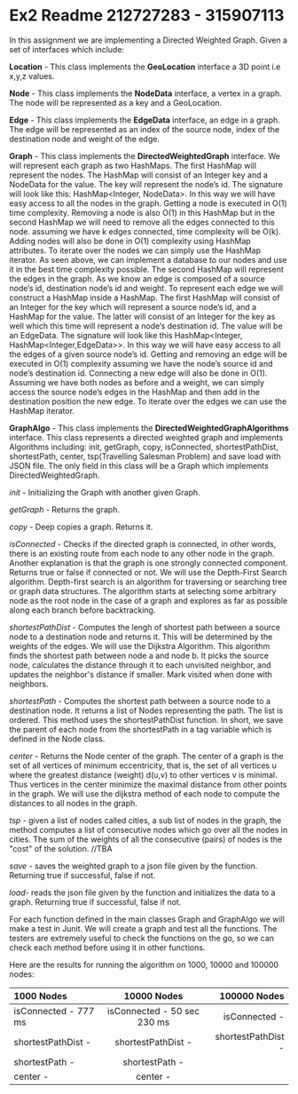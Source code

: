 # Ex2 Readme 212727283 - 315907113

In this assignment we are implementing a Directed Weighted Graph. Given a set of interfaces which include: 

**Location** - This class implements the **GeoLocation** interface a 3D point i.e x,y,z values.

**Node** - This class implements the **NodeData** interface, a vertex in a graph. The node will be represented as a key and a GeoLocation.

**Edge** - This class implements the **EdgeData** interface, an edge in a graph. The edge will be represented as an index of the source node, index of the destination node and weight of the edge.

**Graph** - This class implements the **DirectedWeightedGraph** interface. We will represent each graph as two HashMaps. 
The first HashMap will represent the nodes. The HashMap will consist of an Integer key and a NodeData for the  value. The key will represent the node’s id. The signature will look like this: HashMap<Integer, NodeData>.
In this way we will have easy access to all the nodes in the graph. Getting a node is executed in O(1) time complexity. Removing a node is also O(1) in this HashMap but in the second HashMap we will need to remove all the edges connected to this node. assuming we have k edges connected, time complexity will be O(k). Adding nodes will also be done in O(1) complexity using HashMap attributes. To iterate over the nodes we can simply use the HashMap iterator. 
As seen above, we can implement a database to our nodes and use it in the best time complexity possible.
The second HashMap will represent the edges in the graph. As we know an edge is composed of a source node’s id, destination node’s id and weight. To represent each edge we will construct a HashMap inside a HashMap. The first HashMap will consist of an Integer for the key which will represent a source node’s id, and a HashMap for the value. The latter will consist of an Integer for the key as well which this time will represent a node’s destination id. The value will be an EdgeData. The signature will look like this HashMap<Integer, HashMap<Integer,EdgeData>>. In this way we will have easy access to all the edges of a given source node’s id. Getting and removing an edge will be executed in O(1) complexity assuming we have the node’s source id and node’s destination id. Connecting a new edge will also be done in O(1). Assuming we have both nodes as before and a weight, we can simply access the source node’s edges in the HashMap and then add in the destination position the new edge. To iterate over the edges we can use the HashMap iterator. 

**GraphAlgo** -  This class implements the **DirectedWeightedGraphAlgorithms** interface. This class represents a directed weighted graph and implements Algorithms including: init, getGraph, copy, isConnected, shortestPathDist, shortestPath, center, tsp(Travelling Salesman Problem)  and save load with JSON file.
The only field in this class will be a Graph which implements DirectedWeightedGraph.

*init* - Initializing the Graph with another given Graph.

*getGraph* - Returns the graph.

*copy* - Deep copies a graph. Returns it.

*isConnected* - Checks if the directed graph is connected, in other words, there is an existing route from each node to any other node in the graph. Another explanation is that the graph is one strongly connected component. Returns true or false if connected or not.
We will use the Depth-First Search algorithm. Depth-first search is an algorithm for traversing or searching tree or graph data structures. The algorithm starts at selecting some arbitrary node as the root node in the case of a graph and explores as far as possible along each branch before backtracking.

*shortestPathDist* - Computes the lengh of shortest path between a source node to a destination node and returns it. This will be determined by the weights of the edges.
We will use the Dijkstra Algorithm. This algorithm finds the shortest path between node a and node b. It picks the source node, calculates the distance through it to each unvisited neighbor, and updates the neighbor's distance if smaller. Mark visited when done with neighbors. 

*shortestPath* - Computes the shortest path between a source node to a destination node. It returns a list of Nodes representing the path. The list is ordered. This method uses the shortestPathDist function. In short, we save the parent of each node from the shortestPath in a tag variable which is defined in the Node class.

*center* - Returns the Node center of the graph. The center of a graph is the set of all vertices of minimum eccentricity, that is, the set of all vertices u where the greatest distance (weight) d(u,v) to other vertices v is minimal. Thus vertices in the center minimize the maximal distance from other points in the graph.
We will use the dijkstra method of each node to compute the distances to all nodes in the graph. 

*tsp* - given a list of nodes called cities, a sub list of nodes in the graph, the method computes a list of consecutive nodes which go over all the nodes in cities. The sum of the weights of all the consecutive (pairs) of nodes is the "cost" of the solution. //TBA

*save* - saves the weighted graph to a json file given by the function. Returning true if successful, false if not.

*load*-  reads the json file given by the function and initializes the data to a graph. Returning true if successful, false if not.

For each function defined in the main classes Graph and GraphAlgo we will make a test in Junit. We will create a graph and test all the functions. The testers are extremely useful to check the functions on the go, so we can check each method before using it in other functions.


Here are the results for running the algorithm on 1000, 10000 and 100000 nodes:

   
| 1000 Nodes | 10000 Nodes          | 100000 Nodes |
| :---         |     :---:             |          ---: |
| isConnected - 777 ms   | isConnected - 50 sec 230 ms    | isConnected -     |
| shortestPathDist -      | shortestPathDist -      | shortestPathDist -     |
| shortestPath -     | shortestPath -   |   | shortestPath -          |
| center -          | center -    |    | center -       |



   


  


